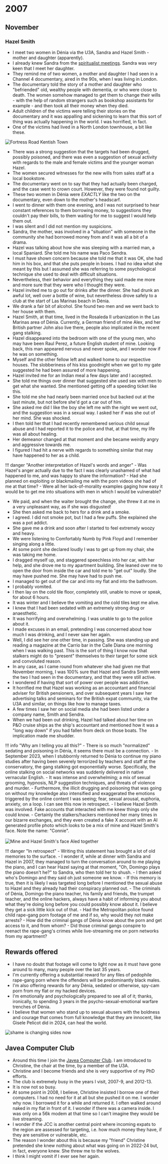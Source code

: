 # 2007

<div id="google_translate_element"></div>
<script type="text/javascript" src="//translate.google.com/translate_a/element.js?cb=googleTranslateElementInit"></script>
<script type="text/javascript">
function googleTranslateElementInit() {
  new google.translate.TranslateElement({pageLanguage: 'en'}, 'google_translate_element');
}
</script>

## November

### Hazel Smith

- I meet two women in Dénia via the U3A, Sandra and Hazel Smith - mother and daughter (apparently).
- I already knew Sandra from the [spiritualist meetings](2006.md#guardian-soulmates). Sandra was very keen that I meet her daughter.
- They remind me of two women, a mother and daughter I had seen in a Channel 4 documentary, aired in the 90s, when I was living in London.
- The documentary told the story of a mother and daughter who "befriended" old, wealthy people with dementia, or who were close to death. The women somehow managed to get them to change their wills - with the help of random strangers such as bookshop assistants for example - and then took all their money when they died.
- Adult children of the victims were telling their stories on the documentary and it was appalling and sickening to learn that this sort of thing was actually happening in the world. I was horrified, in fact.
- One of the victims had lived in a North London townhouse, a bit like these.

![Fortress Road Kentish Town](../../content/images/townhouses.png)

- There was a strong suggestion that the targets had been drugged, possibly poisoned, and there was even a suggestion of sexual activity with regards to the male and female victims and the younger woman Hazel. 
- The women secured witnesses for the new wills from sales staff at a local bookstore.
- The documentary went on to say that they had actually been charged, and the case went to crown court. However, they were found not guilty.
- These two women in Dénia were *EXACTLY* like the two on the documentary, even down to the mother's headscarf.
- I went to dinner with them one evening, and I was not surprised to hear constant references to them borrowing money, to suggestions they couldn't pay their bills, to them waiting for me to suggest I would help them out.
- I was silent and I did not mention my suspicions.
- Sandra, the mother, was involved in a "situation" with someone in the community she had borrowed money from and it was all a bit of a drama.
- Hazel was talking about how she was sleeping with a married man, a local Spaniard. She told me his name was Paco Sendra.
- I must have shown concern because she told me that it was OK, she had him in his box, and that she puts people in boxes. I had no idea what she meant by this but I assumed she was referring to some psychological technique she used to deal with difficult situations.
- Nevertheless, their behavior and everything they said made me more and more sure that they were who I thought they were.
- Hazel invited me to go out for drinks after the dinner. She had drunk an awful lot, well over a bottle of wine, but nevertheless drove safely to a club at the start of Las Marinas beach in Dénia.
- We drank a fair bit of alcohol. She found two men and we went back to her house with them.
- Hazel Smith, at that time, lived in the Rosaleda II urbanization in the Las Marinas area of Dénia. Currently, a German friend of mine Alex, and her British partner John also live there, people also implicated in the recent gang stalking.
- Hazel disappeared into the bedroom with one of the young men, who may have been Raul Perez, a future English student of mine. Looking back, this man appeared nervous and never spoke, and I wonder now if he was on something.
- Myself and the other fellow left and walked home to our respective houses. The slobberiness of his kiss goodnight when we got to my gate suggested he had been assured of more happening.
- Hazel invited me for an Indian meal a few days later and I accepted.
- She told me things over dinner that suggested she used sex with men to get what she wanted. She mentioned getting off a speeding ticket like this. 
- She told me she had nearly been married once but backed out at the last minute, but not before she'd got a car out of him.
- She asked me did I like the boy she left me with the night we went out, and the suggestion was in a sexual way. I asked her if was she out of her mind. She was shocked.
- I then told her that I had recently remembered serious child sexual abuse and I had reported it to the police and that, at that time, my life was all about healing.
- Her demeanor changed at that moment and she became weirdly angry and aggressive towards me.
- I figured I had hit a nerve with regards to something similar that may have happened to her as a child.

!!! danger "Another interpretation of Hazel's words and anger"
    - Was Hazel's anger actually due to the fact I was clearly unashamed of what had happened to me, and was happy to share the information?
    - Had she planned on exploiting or blackmailing me with the porn videos she had of me at that time?
    - Were all her lack-of-morality examples gaging how easy it would be to get me into situations with men in which I would be vulnerable?

- We paid, and when the waiter brought the change, she threw it at me in a very unpleasant way, as if she was disgusted!
- She then asked me back to hers for a drink and a smoke. 
- I agreed. I did not smoke pot, but I had a few puffs. She explained she was a pot addict.
- She gave me a drink and soon after I started to feel extremely woozy and heavy.
- We were listening to Comfortably Numb by Pink Floyd and I remember singing along a little.
- At some point she declared loudly I was to get up from my chair, she was taking me home.
- I dragged myself up, and staggered speechless into her car, with her help, and she drove me to my apartment building. She leaned over me to open the door from inside the car and told me to "get out" loudly. She may have pushed me. She may have had to push me.
- I managed to get out of the car and into my flat and into the bathroom.
- I probably vomited.
- I then lay on the cold tile floor, completely still, unable to move or speak, for about 6 hours. 
- It was winter and I believe the vomiting and the cold tiles kept me alive.
- I knew that I had been sedated with an extremely strong drug or anaesthetic.
- It was horrifying and overwhelming. I was unable to go to the police about it.
- I made excuses in an email, pretending I was concerned about how much I was drinking, and I never saw her again. 
- Well, I did see her one other time, in passing. She was standing up and reading a magazine at the Carrio bar in the Calle Diana one morning when I was walking past. This is the sort of thing I know now that stalkers might do to "present" themselves to their target for some sick and convoluted reason.
- In any case, as I came round from whatever she had given me that November morning, I was 100% sure that Hazel and Sandra Smith were the two I had seen in the documentary, and that they were still active.
- I wondered if having that sort of power over people was addictive.
- It horrified me that Hazel was working as an accountant and financial adviser for British pensioners, and over subsequent years I saw her advertising talks and seminars for the British expat community, via the U3A and similar, on things like how to manage taxes. 
- A few times I saw her on social media she had been listed under a company name, Smith and Sendra.
- When we had been out drinking, Hazel had talked about her time on P&O cruise ships as the ship's accountant and mentioned how it was a "long way down" if you had fallen from deck on those boats. The implication made me shudder.

!!! info "Why am I telling you all this?"
    - There is so much "normalized" sedating and poisoning in Dénia, it seems there must be a connection.
    - In September 2023, when I stubbornly returned to Dénia to continue my piano studies after having been severely terrorized by teachers and staff at the conservatory, the gang stalking got exponentially worse. Specifically, the online stalking on social networks was suddenly delivered in native vernacular English.
    - It was intense and overwhelming; a mix of sexual grooming, hypnosis, NLP suggestion techniques, and threats of violence and murder.
    - Furthermore, the illicit drugging and poisoning that was going on without my knowledge also intensified and exaggerated the emotions triggered by the online content I was seeing; fear, sexual arousal, euphoria, anxiety, on a loop. I can see this now in retrospect.
    - I believe Hazel Smith was involved. Fake accounts that interacted with me knew things only she could know.
    - Certainly the stalkers/hackers mentioned her many times in our bizarre exchanges, and they even created a fake X account with an AI generated profile photo which looks to be a mix of mine and Hazel Smith's face. Note the name: "Connie".
    <br/><br/>
    ![Mine and Hazel Smith's face AIed together](../../content/images/fake-accounts/Screenshot%202024-03-08%20at%2008.34.35.png)

!!! danger "In retrospect"
    - Writing this statement has brought a lot of old memories to the surface.
    - I wonder if, while at dinner with Sandra and Hazel in 2007, they managed to turn the conversation around to me playing the piano, and I can hear Hazel saying at that moment, "Oh, Domingo plays the piano doesn't he?" to Sandra, who then told her to shush.
    - I then asked who's Domingo and they said oh just someone we know.
    - If this memory is true, then it is likely I was targeted long before I mentioned the sexual abuse to Hazel and they already had their conspiracy planned out.
    - The criminals of Dénia, Domingo the piano teacher, his family and friends, the trumpet teacher, and the online hackers, always have a habit of informing you about what they're doing long before you could possibly know about it. I believe they get a sick little kick out of that.
    - Had the Metropolitan police found child rape-gang porn footage of me and if so, why would they not make arrests?
    - How did the criminal gangs of Dénia know about the porn and get access to it, and from whom?
    - Did those criminal gangs conspire to reenact the rape-gang's crimes while live-streaming me on porn networks from my apartment?

## Rewards offered

- I have no doubt that footage will come to light now as it must have gone around to many, many people over the last 35 years.
- I'm currently offering a substantial reward for any files of pedophile rape-gang porn where the offenders will be predominantly black males.
- I'm also offering rewards for any Dénia, sedated or otherwise, spy-cam porn from my flat or my hacked devices.
- I'm emotionally and psychologically prepared to see all of it; thanks, ironically, to spending 3 years in the psycho-sexual-emotional warfare trenches of Dénia. 
- I believe that women who stand up to sexual abusers with the boldness and courage that comes from full knowledge that they are innocent, like Gisele Pelicot did in 2024, can heal the world.

![shame is changing sides now](../../content/images/shame-changing-sides.jpg_large)

## Javea Computer Club

- Around this time I join the [Javea Computer Club](https://javeacomputerclub.com/). I am introduced to Christine, the chair at the time, by a member of the U3A.
- Christine and I become friends and she is very supportive of my PhD efforts.
- The club is extremely busy in the years I visit, 2007-9, and 2012-13.
- It is now not so busy.
- At some point in 2008, I believe, Christine insisted I borrow one of their computers. I had no need for it at all but she pushed it on me. I wonder why now. I borrowed it for a while and returned it. I often walked around naked in my flat in front of it. I wonder if there was a camera inside. I was only on a 56k modem at that time so I can't imagine they would be live streaming. 
- I wonder if the JCC is another central point where incoming expats to the region are assessed for targeting, i.e. how much money they have, if they are sensitive or vulnerable, etc. 
- The reason I wonder about this is because my "friend" Christine pretended she knew nothing about what was going on in 2022-24 but, in fact, everyone knew. She threw me to the wolves.
- I think I might vomit if I ever see her again.
